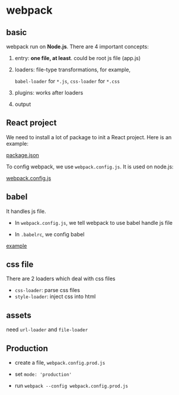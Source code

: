 # webpack

## basic

webpack run on **Node.js**. There are 4 important concepts:  

1. entry: **one file, at least**. could be root js file (app.js)

2. loaders: file-type transformations, for example, 
    
    `babel-loader` for `*.js`, `css-loader` for `*.css`

2. plugins: works after loaders

4. output

## React project

We need to install a lot of package to init a React project. Here is an example:

[package.json](./code/package.json)


To config webpack, we use `webpack.config.js`. It is used on node.js:

[webpack.config.js](./code/webpack.config.js)


## babel

It handles js file.

* In `webpack.config.js`, we tell webpack to use babel handle js file

* In `.babelrc`, we config babel

[example](./code/.babelrc)

## css file

There are 2 loaders which deal with css files

* `css-loader`: parse css files
* `style-loader`: inject css into html

## assets

need `url-loader` and `file-loader`

## Production

* create a file, `webpack.config.prod.js`

* set `mode: 'production'`

* run `webpack --config webpack.config.prod.js`